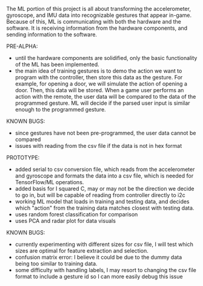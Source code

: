 The ML portion of this project is all about transforming the accelerometer, gyroscope, and IMU data into recognizable gestures that appear in-game. Because of this, ML is communicating with both the hardware and the software. It is receiving information from the hardware components, and sending information to the software. 

PRE-ALPHA:
- until the hardware components are solidified, only the basic functionality of the ML has been implemented. 
- the main idea of training gestures is to demo the action we want to program with the controller, then store this data as the gesture. For example, for opening a door, we will simulate the action of opening a door. Then, this data will be stored. When a game user performs an action with the remote, the user data will be compared to the data of the programmed gesture. ML will decide if the parsed user input is similar enough to the programmed gesture. 

KNOWN BUGS: 
- since gestures have not been pre-programmed, the user data cannot be compared 
- issues with reading from the csv file if the data is not in hex format

PROTOTYPE:
- added serial to csv conversion file, which reads from the accelerometer and gyroscope and formats the data into a csv file, which is needed for TensorFlow/ML operations.
- added basis for I squared C, may or may not be the direction we decide to go in, but will be capable of reading from controller directly to i2c
- working ML model that loads in training and testing data, and decides which "action" from the training data matches closest with testing data. 
- uses random forest classification for comparison
- uses PCA and radar plot for data visuals

KNOWN BUGS:
- currently experimenting with different sizes for csv file, I will test which sizes are optimal for feature extraction and selection.
- confusion matrix error: I believe it could be due to the dummy data being too similar to training data.
- some difficulty with handling labels, I may resort to changing the csv file format to include a gesture id so I can more easily debug this issue
